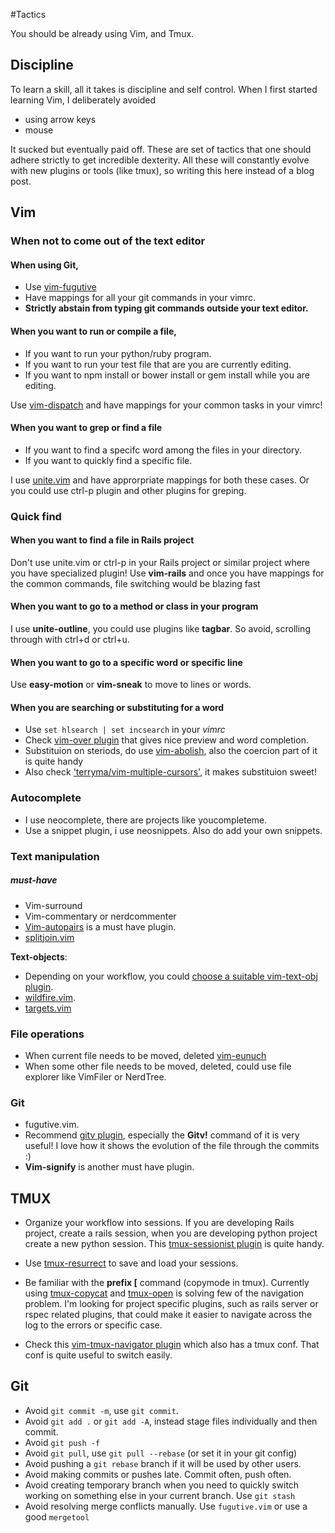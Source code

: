 #Tactics

You should be already using Vim, and Tmux.

## Discipline
To learn a skill, all it takes is discipline and self control. When I first started learning Vim, I deliberately avoided
- using arrow keys
- mouse

It sucked but eventually paid off. These are set of tactics that one should adhere strictly to get incredible dexterity. All these will constantly evolve with new plugins or tools (like tmux), so writing this here instead of a blog post.


## Vim

### When not to come out of the text editor

#### When using Git,

- Use [vim-fugutive](https://github.com/tpope/vim-fugitive)
- Have mappings for all your git commands in your vimrc.
- **Strictly abstain from typing git commands outside your text editor.**

#### When you want to run or compile a file,

- If you want to run your python/ruby program.
- If you want to run your test file that are you are currently editing.
- If you want to npm install or bower install or gem install while you are editing.

Use [vim-dispatch](https://github.com/tpope/vim-dispatch) and have mappings for your common tasks in your vimrc!

#### When you want to grep or find a file

- If you want to find a specifc word among the files in your directory.
- If you want to quickly find a specific file.

I use [unite.vim](https://github.com/Shougo/unite.vim) and have approrpriate mappings for both these cases.
Or you could use ctrl-p plugin and other plugins for greping.

### Quick find

#### When you want to find a file in Rails project

Don't use unite.vim or ctrl-p in your Rails project or similar project where you have specialized plugin! Use **vim-rails** and once you have mappings for the common commands, file switching would be blazing fast

#### When you want to go to a method or class in your program

I use **unite-outline**, you could use plugins like **tagbar**. So avoid, scrolling through with ctrl+d or ctrl+u.

#### When you want to go to a specific word or specific line

Use **easy-motion** or **vim-sneak** to move to lines or words.

#### When you are searching or substituting for a word

- Use `set hlsearch | set incsearch` in your *vimrc*
- Check [vim-over plugin](https://github.com/osyo-manga/vim-over) that gives nice preview and word completion.
- Substituion on steriods, do use [vim-abolish](https://github.com/tpope/vim-abolish), also the coercion part of it is quite handy
- Also check ['terryma/vim-multiple-cursors'](https://github.com/terryma/vim-multiple-cursors), it makes substituion sweet!

### Autocomplete
- I use neocomplete, there are projects like youcompleteme.
- Use a snippet plugin, i use neosnippets. Also do add your own snippets.

### Text manipulation
##### must-have
- Vim-surround
- Vim-commentary or nerdcommenter
- [Vim-autopairs](https://github.com/jiangmiao/auto-pairs) is a must have plugin.
- [splitjoin.vim](https://github.com/AndrewRadev/splitjoin.vim)

**Text-objects**:
- Depending on your workflow, you could [choose a suitable vim-text-obj plugin](https://github.com/kana/vim-textobj-user/wiki).
- [wildfire.vim](https://github.com/gcmt/wildfire.vim).
- [targets.vim](https://github.com/wellle/targets.vim)

### File operations

- When current file needs to be moved, deleted [vim-eunuch](https://github.com/tpope/vim-eunuch)
- When some other file needs to be moved, deleted, could use file explorer like VimFiler or NerdTree.

### Git
- fugutive.vim.
- Recommend [gitv plugin](https://github.com/gregsexton/gitv), especially the **Gitv!** command of it is very useful! I love how it shows the evolution of the file through the commits :)
- **Vim-signify** is another must have plugin.

## TMUX

- Organize your workflow into sessions. If you are developing Rails project, create a rails session, when you are developing python project create a new python session. This [tmux-sessionist plugin](https://github.com/tmux-plugins/tmux-sessionist) is quite handy.

- Use [tmux-resurrect](https://github.com/tmux-plugins/tmux-resurrect) to save and load your sessions.

- Be familiar with the **prefix [** command (copymode in tmux). Currently using [tmux-copycat](https://github.com/tmux-plugins/tmux-copycat) and [tmux-open](https://github.com/tmux-plugins/tmux-open) is solving few of the navigation problem. I'm looking for project specific plugins, such as rails server or rspec related plugins, that could make it easier to navigate across the log to the errors or specific case.

- Check this [vim-tmux-navigator plugin](https://github.com/christoomey/vim-tmux-navigator) which also has a tmux conf. That conf is quite useful to switch easily.


## Git
- Avoid `git commit -m`, use `git commit`.
- Avoid `git add .` or `git add -A`, instead stage files individually and then commit.
- Avoid `git push -f`
- Avoid `git pull`, use `git pull --rebase` (or set it in your git config)
- Avoid pushing a `git rebase` branch  if it will be used by other users.
- Avoid making commits or pushes late. Commit often, push often.
- Avoid creating temporary branch when you need to quickly switch working on something else in your current branch. Use `git stash`
- Avoid resolving merge conflicts manually. Use `fugutive.vim` or use a good `mergetool`
